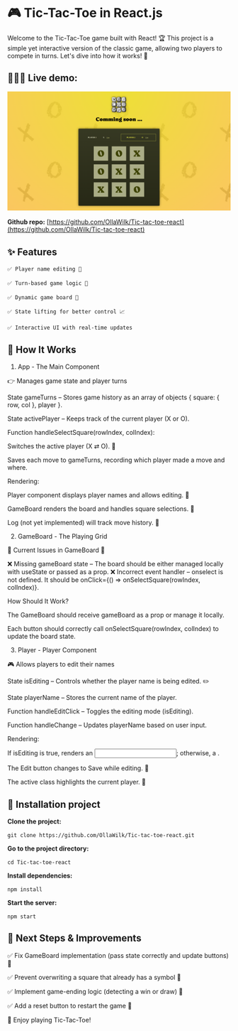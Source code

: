 # 🎮 Tic-Tac-Toe in React.js

Welcome to the Tic-Tac-Toe game built with React! 🏆 This project is a simple yet interactive version of the classic game, allowing two players to compete in turns. Let's dive into how it works! 🚀

## 🙋🏼‍♀️ Live demo:

[![Live demo](./public/screenshot.png)](https://tic-tac-toe-react-omega-wine.vercel.app)

**Github repo:** [https://github.com/OllaWilk/Tic-tac-toe-react](https://github.com/OllaWilk/Tic-tac-toe-react)

## ✨ Features

    ✅ Player name editing 📝

    ✅ Turn-based game logic 🔄

    ✅ Dynamic game board 🎲

    ✅ State lifting for better control 📈

    ✅ Interactive UI with real-time updates

## 🦋 How It Works

1. App - The Main Component

👉 Manages game state and player turns

State gameTurns – Stores game history as an array of objects { square: { row, col }, player }.

State activePlayer – Keeps track of the current player (X or O).

Function handleSelectSquare(rowIndex, colIndex):

Switches the active player (X ⇄ O). 🔄

Saves each move to gameTurns, recording which player made a move and where.

Rendering:

Player component displays player names and allows editing. 📝

GameBoard renders the board and handles square selections. 🎲

Log (not yet implemented) will track move history. 📜

2. GameBoard - The Playing Grid

🚨 Current Issues in GameBoard 🚨

❌ Missing gameBoard state – The board should be either managed locally with useState or passed as a prop.
❌ Incorrect event handler – onselect is not defined. It should be onClick={() => onSelectSquare(rowIndex, colIndex)}.

How Should It Work?

The GameBoard should receive gameBoard as a prop or manage it locally.

Each button should correctly call onSelectSquare(rowIndex, colIndex) to update the board state.

3. Player - Player Component

🎮 Allows players to edit their names

State isEditing – Controls whether the player name is being edited. ✏️

State playerName – Stores the current name of the player.

Function handleEditClick – Toggles the editing mode (isEditing).

Function handleChange – Updates playerName based on user input.

Rendering:

If isEditing is true, renders an <input>; otherwise, a <span>.

The Edit button changes to Save while editing. 💾

The active class highlights the current player. 🌟

## 🦋 Installation project

**Clone the project:**

```
git clone https://github.com/OllaWilk/Tic-tac-toe-react.git
```

**Go to the project directory:**

```
cd Tic-tac-toe-react
```

**Install dependencies:**

```
npm install
```

**Start the server:**

```
npm start
```

## 🚀 Next Steps & Improvements

✅ Fix GameBoard implementation (pass state correctly and update buttons) 🔧

✅ Prevent overwriting a square that already has a symbol 🚫

✅ Implement game-ending logic (detecting a win or draw) 🏁

✅ Add a reset button to restart the game 🔄

🎉 Enjoy playing Tic-Tac-Toe!
